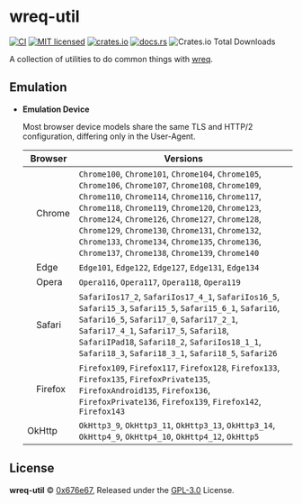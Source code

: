 # wreq-util

[![CI](https://github.com/0x676e67/wreq-util/actions/workflows/ci.yml/badge.svg)](https://github.com/0x676e67/wreq-util/actions/workflows/ci.yml)
[![MIT licensed](https://img.shields.io/badge/license-GPL3.0-blue.svg)](./LICENSE)
[![crates.io](https://img.shields.io/crates/v/wreq-util.svg?logo=rust)](https://crates.io/crates/wreq-util)
[![docs.rs](https://img.shields.io/docsrs/wreq-util?logo=rust)](https://docs.rs/wreq-util)
![Crates.io Total Downloads](https://img.shields.io/crates/d/wreq-util)

A collection of utilities to do common things with [wreq](https://github.com/0x676e67/wreq).

## Emulation

- **Emulation Device**

  Most browser device models share the same TLS and HTTP/2 configuration, differing only in the User-Agent.

  | Browser | Versions |
  |---------|----------|
  | <span style="display:inline-flex; align-items:center;"><img src="https://raw.githubusercontent.com/alrra/browser-logos/main/src/chrome/chrome_32x32.png" width="16" height="16"> Chrome</span> | `Chrome100`, `Chrome101`, `Chrome104`, `Chrome105`, `Chrome106`, `Chrome107`, `Chrome108`, `Chrome109`, `Chrome110`, `Chrome114`, `Chrome116`, `Chrome117`, `Chrome118`, `Chrome119`, `Chrome120`, `Chrome123`, `Chrome124`, `Chrome126`, `Chrome127`, `Chrome128`, `Chrome129`, `Chrome130`, `Chrome131`, `Chrome132`, `Chrome133`, `Chrome134`, `Chrome135`, `Chrome136`, `Chrome137`, `Chrome138`, `Chrome139`, `Chrome140` |
  | <span style="display:inline-flex; align-items:center;"><img src="https://raw.githubusercontent.com/alrra/browser-logos/main/src/edge/edge_32x32.png" width="16" height="16"> Edge</span> | `Edge101`, `Edge122`, `Edge127`, `Edge131`, `Edge134` |
  | <span style="display:inline-flex; align-items:center;"><img src="https://raw.githubusercontent.com/alrra/browser-logos/main/src/opera/opera_32x32.png" width="16" height="16"> Opera</span> | `Opera116`, `Opera117`, `Opera118`, `Opera119` |
  | <span style="display:inline-flex; align-items:center;"><img src="https://raw.githubusercontent.com/alrra/browser-logos/main/src/safari/safari_32x32.png" width="16" height="16"> Safari</span> | `SafariIos17_2`, `SafariIos17_4_1`, `SafariIos16_5`, `Safari15_3`, `Safari15_5`, `Safari15_6_1`, `Safari16`, `Safari16_5`, `Safari17_0`, `Safari17_2_1`, `Safari17_4_1`, `Safari17_5`, `Safari18`, `SafariIPad18`, `Safari18_2`, `SafariIos18_1_1`, `Safari18_3`, `Safari18_3_1`, `Safari18_5`, `Safari26` |
  | <span style="display:inline-flex; align-items:center;"><img src="https://raw.githubusercontent.com/alrra/browser-logos/main/src/firefox/firefox_32x32.png" width="16" height="16"> Firefox</span>    | `Firefox109`, `Firefox117`, `Firefox128`, `Firefox133`, `Firefox135`, `FirefoxPrivate135`, `FirefoxAndroid135`, `Firefox136`, `FirefoxPrivate136`, `Firefox139`, `Firefox142`, `Firefox143` |
  | OkHttp | `OkHttp3_9`, `OkHttp3_11`, `OkHttp3_13`, `OkHttp3_14`, `OkHttp4_9`, `OkHttp4_10`, `OkHttp4_12`, `OkHttp5` |


## License

**wreq-util** © [0x676e67](https://github.com/0x676e67), Released under the [GPL-3.0](https://github.com/0x676e67/wreq-util/blob/main/LICENSE) License.
